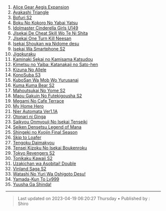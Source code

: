 <!-- Ini merupakan format bawaan khusus website kuhaku.id, mengubah format mungkin tidak dapat ditampilkan dengan baik pada website. -->

<!-- List anime -->
1. [Alice Gear Aegis Expansion](https://db.shirozone.workers.dev/0:/[1080P]%20ANIME%20ONGOING/[kuhaku.id]%20Alice%20Gear%20Aegis%20Expansion/ "Alice Gear Aegis Expansion")
2. [Ayakashi Triangle](https://db.shirozone.workers.dev/0:/[1080P]%20ANIME%20ONGOING/[kuhaku.id]%20Ayakashi%20Triangle/ "Ayakashi Triangle")
3. [Bofuri S2](https://db.shirozone.workers.dev/0:/[1080P]%20ANIME%20ONGOING/[kuhaku.id]%20Bofuri%20S2/ "Bofuri S2")
4. [Boku No Kokoro No Yabai Yatsu](https://db.shirozone.workers.dev/0:/[1080P]%20ANIME%20ONGOING/[kuhaku.id]%20Boku%20No%20Kokoro%20No%20Yabai%20Yatsu/ "Boku No Kokoro No Yabai Yatsu")
5. [Idolmaster Cinderella Girls U149](https://db.shirozone.workers.dev/0:/[1080P]%20ANIME%20ONGOING/[kuhaku.id]%20Idolmaster%20Cinderella%20Girls%20U149/ "Idolmaster Cinderella Girls U149")
6. [JIsekai De Cheat Skill Wo Te Ni Shita](https://db.shirozone.workers.dev/0:/[1080P]%20ANIME%20ONGOING/[kuhaku.id]%20Isekai%20De%20Cheat%20Skill%20Wo%20Te%20Ni%20Shita%20Ore%20Wa%20%20Genjitsu%20Sekai%20Wo%20Mo%20Musou%20Suru%20-%20Level%20Up%20Wa%20Jinsei%20Wo%20Kaeta/ "JIsekai De Cheat Skill Wo Te Ni Shita")
7. [JIsekai One Turn Kill Neesan](https://db.shirozone.workers.dev/0:/[1080P]%20ANIME%20ONGOING/[kuhaku.id]%20Isekai%20One%20Turn%20Kill%20Neesan/ "Isekai One Turn Kill Neesan")
8. [Isekai Shoukan wa Nidome desu](https://db.shirozone.workers.dev/0:/[1080P]%20ANIME%20ONGOING/[kuhaku.id]%20Isekai%20Shoukan%20wa%20Nidome%20desu/ "Isekai Shoukan wa Nidome desu")
9. [Isekai Wa Smartphone S2](https://db.shirozone.workers.dev/0:/[1080P]%20ANIME%20ONGOING/[kuhaku.id]%20Isekai%20Wa%20Smartphone%20S2/ " Isekai Wa Smartphone S2")
10. [Jigokuraku](https://db.shirozone.workers.dev/0:/[1080P]%20ANIME%20ONGOING/[kuhaku.id]%20Jigokuraku/ "Jigokuraku")
11. [Kaminaki Sekai no Kamisama Katsudou](https://db.shirozone.workers.dev/0:/[1080P]%20ANIME%20ONGOING/[kuhaku.id]%20Kaminaki%20Sekai%20No%20Kamisama%20Katsudou/ "Kaminaki Sekai no Kamisama Katsudou")
12. [Kimetsu no Yaiba: Katanakaji no Sato-hen](https://db.shirozone.workers.dev/0:/[1080P]%20ANIME%20ONGOING/[kuhaku.id]%20Kimetsu%20no%20Yaiba:%20Katanakaji%20no%20Sato-hen/ "Kimetsu no Yaiba: Katanakaji no Sato-hen")
13. [Kizuna No Allele](https://db.shirozone.workers.dev/0:/[1080P]%20ANIME%20ONGOING/[kuhaku.id]%20Kizuna%20No%20Allele/ "Kizuna No Allele")
14. [KonoSuba S3](https://db.shirozone.workers.dev/0:/[1080P]%20ANIME%20ONGOING/[kuhaku.id]%20Kono%20Subarashii%20Sekai%20ni%20Shukufuku%20wo!%20S3/ "KonoSuba S3")
15. [KuboSan Wa Mob Wo Yurusanai](https://db.shirozone.workers.dev/0:/[1080P]%20ANIME%20ONGOING/[kuhaku.id]%20Kubo-San%20Wa%20Mob%20Wo%20Yurusanai/ "KuboSan Wa Mob Wo Yurusanai")
16. [Kuma Kuma Bear S2](https://db.shirozone.workers.dev/0:/[1080P]%20ANIME%20ONGOING/[kuhaku.id]%20Kuma%20Kuma%20Bear%20S2/ "Kuma Kuma Bear S2")
17. [Mahoutsukai No Yome S2](https://db.shirozone.workers.dev/0:/[1080P]%20ANIME%20ONGOING/[kuhaku.id]%20Mahoutsukai%20No%20Yome%20S2/ "Mahoutsukai No Yome")
18. [Maou Gakuin No Futekigousha S2](https://db.shirozone.workers.dev/0:/[1080P]%20ANIME%20ONGOING/[kuhaku.id]%20Maou%20Gakuin%20No%20Futekigousha%20S2/ "Maou Gakuin No Futekigousha S2")
19. [Megami No Cafe Terrace](https://db.shirozone.workers.dev/0:/[1080P]%20ANIME%20ONGOING/[kuhaku.id]%20Megami%20No%20Cafe%20Terrace/ "Megami No Cafe Terrace")
20. [My Home Hero](https://db.shirozone.workers.dev/0:/[1080P]%20ANIME%20ONGOING/[kuhaku.id]%20My%20Home%20Hero/ "My Home Hero")
21. [Nier Automata Ver1.1A](https://db.shirozone.workers.dev/0:/[1080P]%20ANIME%20ONGOING/[kuhaku.id]%20Nier%20Automata%20Ver1.1A/ "Nier Automata Ver1.1A")
22. [Otonari ni Ginga](https://db.shirozone.workers.dev/0:/[1080P]%20ANIME%20ONGOING/[kuhaku.id]%20Otonari%20ni%20Ginga/ "Otonari ni Ginga")
23. [Saikyou Onmyouji No Isekai Tenseiki](https://db.shirozone.workers.dev/0:/[1080P]%20ANIME%20ONGOING/[kuhaku.id]%20Saikyou%20Onmyouji%20No%20Isekai%20Tenseiki/ "Saikyou Onmyouji No Isekai Tenseiki")
24. [Seiken Densetsu Legend of Mana](https://db.shirozone.workers.dev/0:/[1080P]%20ANIME%20ONGOING/[kuhaku.id]%20Seiken%20Densetsu%20Legend%20of%20Mana%20-%20The%20Teardrop%20Crystal/ "Seiken Densetsu Legend of Mana")
25. [Shingeki no Kyojin Final Season](https://db.shirozone.workers.dev/0:/[1080P]%20ANIME%20ONGOING/[kuhaku.id]%20Shingeki%20no%20Kyojin:%20The%20Final%20Season/Season%204/ "Shingeki no Kyojin Final Season")
26. [Skip to Loafer](https://db.shirozone.workers.dev/0:/[1080P]%20ANIME%20ONGOING/[kuhaku.id]%20Skip%20to%20Loafer/ "Skip to Loafer")
27. [Tengoku Daimakyou](https://db.shirozone.workers.dev/0:/[1080P]%20ANIME%20ONGOING/[kuhaku.id]%20Tengoku%20Daimakyou/ "Tengoku Daimakyou")
28. [Tensei Kizoku No Isekai Boukenroku](https://db.shirozone.workers.dev/0:/[1080P]%20ANIME%20ONGOING/[kuhaku.id]%20Tensei%20Kizoku%20No%20Isekai%20Boukenroku/ "Tensei Kizoku No Isekai Boukenroku")
29. [Tokyo Revengers S2](https://db.shirozone.workers.dev/0:/[1080P]%20ANIME%20ONGOING/[kuhaku.id]%20Tokyo%20Revengers/ "Tokyo Revengers S2")
30. [Tonikaku Kawaii S2](https://db.shirozone.workers.dev/0:/[1080P]%20ANIME%20ONGOING/[kuhaku.id]%20Tonikaku%20Kawaii%20S2/ "Tonikaku Kawaii S2")
31. [Uzakichan wa Asobitai! Double](https://db.shirozone.workers.dev/0:/[1080P]%20ANIME%20ONGOING/[kuhaku.id]%20Uzaki-chan%20wa%20Asobitai!%20Double/ "Uzakichan wa Asobitai! Double")
32. [Vinland Saga S2](https://db.shirozone.workers.dev/0:/[1080P]%20ANIME%20ONGOING/[kuhaku.id]%20Vinland%20Saga%20S2/ "Vinland Saga S2")
33. [Watashi No Yuri Wa Oshigoto Desu!](https://db.shirozone.workers.dev/0:/[1080P]%20ANIME%20ONGOING/[kuhaku.id]%20Watashi%20No%20Yuri%20Wa%20Oshigoto%20Desu!/ "Watashi No Yuri Wa Oshigoto Desu!")
34. [Yamada-Kun To Lv999](https://db.shirozone.workers.dev/0:/[1080P]%20ANIME%20ONGOING/[kuhaku.id]%20Yamada-Kun%20To%20Lv999%20No%20Koi%20Wo%20Suru/ "Yamada-Kun To Lv999")
35. [Yuusha Ga Shinda!](https://db.shirozone.workers.dev/0:/[1080P]%20ANIME%20ONGOING/[kuhaku.id]%20Yuusha%20Ga%20Shinda!/ "Yuusha Ga Shinda!")
<!-- Akhir dari List anime -->

------------

> Last updated on 2023-04-19 06:20:27 Thursday &bull;
> Published by : Shiro

<!-- Gunakan website berikut untuk mengedit markdown dengan mudah :) -->
<!-- https://markdown-editor.github.io/ -->
